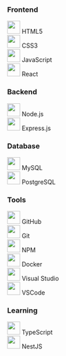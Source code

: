 ### Frontend  
<img src="https://cdn.jsdelivr.net/gh/devicons/devicon/icons/html5/html5-original.svg" width="30"/> HTML5  
<img src="https://cdn.jsdelivr.net/gh/devicons/devicon/icons/css3/css3-original.svg" width="30"/> CSS3  
<img src="https://cdn.jsdelivr.net/gh/devicons/devicon/icons/javascript/javascript-original.svg" width="30"/> JavaScript  
<img src="https://cdn.jsdelivr.net/gh/devicons/devicon/icons/react/react-original.svg" width="30"/> React  

### Backend  
<img src="https://cdn.jsdelivr.net/gh/devicons/devicon/icons/nodejs/nodejs-original.svg" width="30"/> Node.js  
<img src="https://cdn.jsdelivr.net/gh/devicons/devicon/icons/express/express-original.svg" width="30"/> Express.js  

### Database  
<img src="https://cdn.jsdelivr.net/gh/devicons/devicon/icons/mysql/mysql-original.svg" width="30"/> MySQL  
<img src="https://cdn.jsdelivr.net/gh/devicons/devicon/icons/postgresql/postgresql-original.svg" width="30"/> PostgreSQL  

### Tools  
<img src="https://cdn.jsdelivr.net/gh/devicons/devicon/icons/github/github-original.svg" width="30"/> GitHub  
<img src="https://cdn.jsdelivr.net/gh/devicons/devicon/icons/git/git-original.svg" width="30"/> Git  
<img src="https://cdn.jsdelivr.net/gh/devicons/devicon/icons/npm/npm-original-wordmark.svg" width="30"/> NPM  
<img src="https://cdn.jsdelivr.net/gh/devicons/devicon/icons/docker/docker-original.svg" width="30"/> Docker  
<img src="https://cdn.jsdelivr.net/gh/devicons/devicon/icons/visualstudio/visualstudio-plain.svg" width="30"/> Visual Studio  
<img src="https://cdn.jsdelivr.net/gh/devicons/devicon/icons/vscode/vscode-original.svg" width="30"/> VSCode  

### Learning  
<img src="https://cdn.jsdelivr.net/gh/devicons/devicon/icons/typescript/typescript-original.svg" width="30"/> TypeScript  
<img src="https://cdn.jsdelivr.net/gh/devicons/devicon/icons/nestjs/nestjs-plain.svg" width="30"/> NestJS
